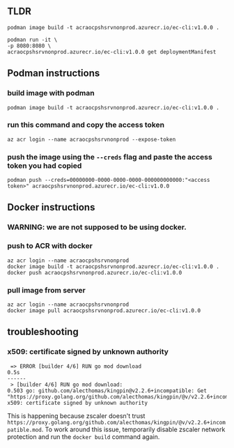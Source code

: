 ## TLDR
```
podman image build -t acraocpshsrvnonprod.azurecr.io/ec-cli:v1.0.0 .
```

```
podman run -it \
-p 8080:8080 \
acraocpshsrvnonprod.azurecr.io/ec-cli:v1.0.0 get deploymentManifest
```

## Podman instructions

### build image with podman
```
podman image build -t acraocpshsrvnonprod.azurecr.io/ec-cli:v1.0.0 .
```

### run this command and copy the access token
```
az acr login --name acraocpshsrvnonprod --expose-token
```

### push the image using the `--creds` flag and paste the access token you had copied
```
podman push --creds=00000000-0000-0000-0000-000000000000:"<access token>" acraocpshsrvnonprod.azurecr.io/ec-cli:v1.0.0
```

## Docker instructions

### WARNING: we are not supposed to be using docker.

### push to ACR with docker 
```
az acr login --name acraocpshsrvnonprod
docker image build -t acraocpshsrvnonprod.azurecr.io/ec-cli:v1.0.0 .
docker push acraocpshsrvnonprod.azurecr.io/ec-cli:v1.0.0
```

### pull image from server
```
az acr login --name acraocpshsrvnonprod
docker image pull acraocpshsrvnonprod.azurecr.io/ec-cli:v1.0.0
```

## troubleshooting

### x509: certificate signed by unknown authority
```
 => ERROR [builder 4/6] RUN go mod download                                                                                                 0.5s
------
 > [builder 4/6] RUN go mod download:
0.503 go: github.com/alecthomas/kingpin@v2.2.6+incompatible: Get "https://proxy.golang.org/github.com/alecthomas/kingpin/@v/v2.2.6+incompatible.mod": x509: certificate signed by unknown authority
```

This is happening because zscaler doesn't trust `https://proxy.golang.org/github.com/alecthomas/kingpin/@v/v2.2.6+incompatible.mod`. To work around this issue, temporarily disable zscaler network protection and run the `docker build` command again.